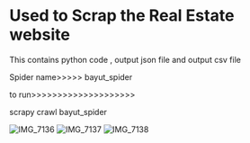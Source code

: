 # Used to Scrap the Real Estate website
This contains  python code , output json file and output csv file

Spider name>>>>> bayut_spider

to run>>>>>>>>>>>>>>>>>>>>

scrapy crawl bayut_spider


![IMG_7136](https://github.com/farzeencode/Scraped-Website-Using-Scrapy-/assets/145785539/79742a11-98ba-436a-b2a3-4e09026494bf)
![IMG_7137](https://github.com/farzeencode/Scraped-Website-Using-Scrapy-/assets/145785539/437b3b72-968f-4846-8c71-0981e7da47aa)
![IMG_7138](https://github.com/farzeencode/Scraped-Website-Using-Scrapy-/assets/145785539/568ce53a-104d-438b-b154-50d80f30c13a)




